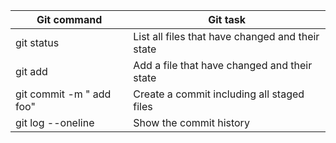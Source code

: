 
Git command             | Git task 
--------                | -------- 
git status              |   List all files that have changed and their state
git add <filename>      | Add a file that have changed and their state
git commit -m " add foo"|	Create a commit including all staged files
git log --oneline       |	Show the commit history